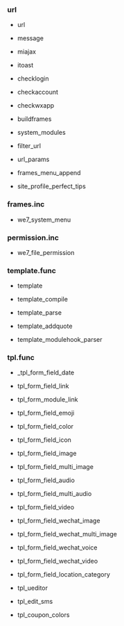 ### url

- url

- message

- miajax

- itoast

- checklogin


- checkaccount


- checkwxapp

- buildframes

- system_modules

- filter_url

- url_params

- frames_menu_append

- site_profile_perfect_tips

### frames.inc

- we7_system_menu

### permission.inc

- we7_file_permission


### template.func

- template

- template_compile

- template_parse

- template_addquote

- template_modulehook_parser

### tpl.func

- _tpl_form_field_date

- tpl_form_field_link

- tpl_form_module_link

- tpl_form_field_emoji

- tpl_form_field_color

- tpl_form_field_icon

- tpl_form_field_image

- tpl_form_field_multi_image

- tpl_form_field_audio

- tpl_form_field_multi_audio

- tpl_form_field_video

- tpl_form_field_wechat_image

- tpl_form_field_wechat_multi_image

- tpl_form_field_wechat_voice

- tpl_form_field_wechat_video

- tpl_form_field_location_category

- tpl_ueditor

- tpl_edit_sms

- tpl_coupon_colors